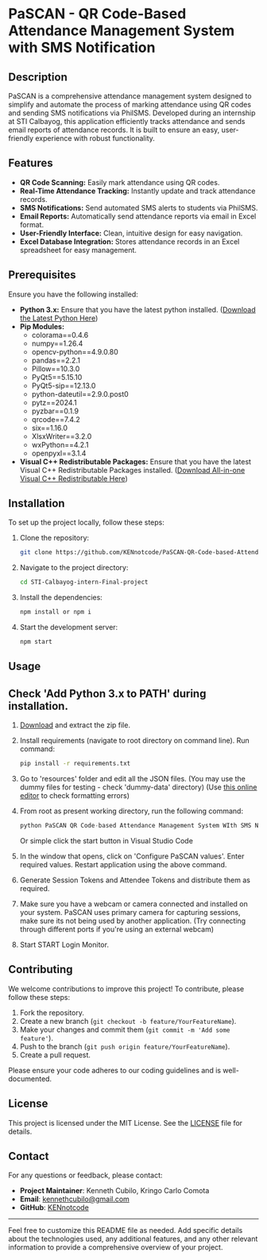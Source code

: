 # PaSCAN - QR Code-Based Attendance Management System with SMS Notification

## Description

PaSCAN is a comprehensive attendance management system designed to simplify and automate the process of marking attendance using QR codes and sending SMS notifications via PhilSMS. Developed during an internship at STI Calbayog, this application efficiently tracks attendance and sends email reports of attendance records. It is built to ensure an easy, user-friendly experience with robust functionality.

## Features

- **QR Code Scanning:** Easily mark attendance using QR codes.
- **Real-Time Attendance Tracking:** Instantly update and track attendance records.
- **SMS Notifications:** Send automated SMS alerts to students via PhilSMS.
- **Email Reports:** Automatically send attendance reports via email in Excel format.
- **User-Friendly Interface:** Clean, intuitive design for easy navigation.
- **Excel Database Integration:** Stores attendance records in an Excel spreadsheet for easy management.

## Prerequisites
Ensure you have the following installed:
- **Python 3.x:** Ensure that you have the latest python installed.   (<a href="https://www.python.org/downloads/">Download the Latest Python Here</a>)
- **Pip Modules:**
  - colorama==0.4.6
  - numpy==1.26.4
  - opencv-python==4.9.0.80
  - pandas==2.2.1
  - Pillow==10.3.0
  - PyQt5==5.15.10
  - PyQt5-sip==12.13.0
  - python-dateutil==2.9.0.post0
  - pytz==2024.1
  - pyzbar==0.1.9
  - qrcode==7.4.2
  - six==1.16.0
  - XlsxWriter==3.2.0
  - wxPython==4.2.1
  - openpyxl==3.1.4
- **Visual C++ Redistributable Packages:** Ensure that you have the latest Visual C++ Redistributable Packages installed.   (<a href="https://www.techpowerup.com/download/visual-c-redistributable-runtime-package-all-in-one/">Download All-in-one Visual C++ Redistributable Here</a>)


## Installation

To set up the project locally, follow these steps:

1. Clone the repository:

    ```bash
    git clone https://github.com/KENnotcode/PaSCAN-QR-Code-based-Attendance-Management-System-With-SMS-Notification.git
    ```

2. Navigate to the project directory:

    ```bash
    cd STI-Calbayog-intern-Final-project
    ```

3. Install the dependencies:

    ```bash
    npm install or npm i
    ```

4. Start the development server:

    ```bash
    npm start
    ```

## Usage
## Check 'Add Python 3.x to PATH' during installation.
1. <a href="https://github.com/KENnotcode/PaSCAN-QR-Code-based-Attendance-Management-System-With-SMS-Notification/archive/master.zip">Download</a> and extract the zip file.

2. Install requirements (navigate to root directory on command line). Run command:

   ```bash
   pip install -r requirements.txt
   ```
3. Go to 'resources' folder and edit all the JSON files. (You may use the dummy files for testing - check 'dummy-data' directory) (Use <a href="http://jsoneditoronline.org/">this online editor</a> to check formatting errors)

4. From root as present working directory, run the following command:

   ```python
   python PaSCAN QR Code-based Attendance Management System WIth SMS Notification.py
   ```
    Or simple click the start button in Visual Studio Code

5. In the window that opens, click on 'Configure PaSCAN values'. Enter required values. Restart application using the above command.

6. Generate Session Tokens and Attendee Tokens and distribute them as required.

7. Make sure you have a webcam or camera connected and installed on your system. PaSCAN uses primary camera for capturing sessions, make sure its not being used by another application. (Try connecting through different ports if you're using an external webcam)

8. Start START Login Monitor.

## Contributing

We welcome contributions to improve this project! To contribute, please follow these steps:

1. Fork the repository.
2. Create a new branch (`git checkout -b feature/YourFeatureName`).
3. Make your changes and commit them (`git commit -m 'Add some feature'`).
4. Push to the branch (`git push origin feature/YourFeatureName`).
5. Create a pull request.

Please ensure your code adheres to our coding guidelines and is well-documented.

## License

This project is licensed under the MIT License. See the [LICENSE](LICENSE) file for details.

## Contact

For any questions or feedback, please contact:

- **Project Maintainer**: Kenneth Cubilo, Kringo Carlo Comota
- **Email**: kennethcubilo@gmail.com
- **GitHub**: [KENnotcode](https://github.com/KENnotcode)

---

Feel free to customize this README file as needed. Add specific details about the technologies used, any additional features, and any other relevant information to provide a comprehensive overview of your project.
